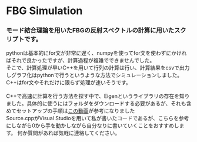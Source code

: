 # FBG Simulation

### モード結合理論を用いたFBGの反射スペクトルの計算に用いたスクリプトです。<br>
pythonは基本的にfor文が非常に遅く、numpyを使ってfor文を使わずにかければそれで良かったですが、計算過程が複雑でできませんでした。<br>
そこで、計算処理が早いC++を用いて行列の計算は行い、計算結果をcsvで出力しグラフ化はpythonで行うというような方法でシミュレーションしました。C++はfor文やそれだけに限らず処理が速いそうです。<br>
<br>
C++で高速に計算を行う方法を探す中で、Eigenというライブラリの存在を知りました。具体的に使うにはフォルダをダウンロードする必要があるが、それも含めてセットアップの手順は[この動画](https://www.youtube.com/watch?v=XmtNr1TuO-E)が参考になりました<br>
Source.cppがVisual Studioを用いて私が書いたコードであるが、こちらを参考にしながら0から手を動かしながら自分なりに書いていくことをおすすめします。
何か質問があれば気軽に連絡してください。
